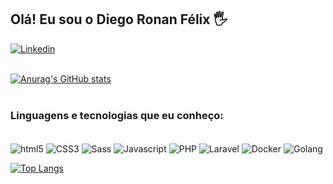 ## Olá! Eu sou o Diego Ronan Félix 🖐️ <br />

[![Linkedin](https://img.shields.io/badge/LinkedIn-0077B5?style=for-the-badge&logo=linkedin&logoColor=white)](https://www.linkedin.com/in/diego-ronan-felix/) <br /><br />

[![Anurag's GitHub stats](https://github-readme-stats.vercel.app/api?username=diego-ronan-felix)](https://github.com/anuraghazra/github-readme-stats) <br /><br />

### Linguagens e tecnologias que eu conheço:
<div style="display: inline-block;"><br/>
  <img align="center" alt="html5" src="https://img.shields.io/badge/HTML5-E34F26?style=for-the-badge&logo=html5&logoColor=white"/>
  <img align="center" alt="CSS3" src="https://img.shields.io/badge/CSS3-1572B6?style=for-the-badge&logo=css3&logoColor=white"/>
  <img align="center" alt="Sass" src="https://img.shields.io/badge/Sass-CC6699?style=for-the-badge&logo=sass&logoColor=white"/>
  <img align="center" alt="Javascript" src="https://img.shields.io/badge/JavaScript-F7DF1E?style=for-the-badge&logo=javascript&logoColor=black"/>
  <img align="center" alt="PHP" src="https://img.shields.io/badge/PHP-777BB4?style=for-the-badge&logo=php&logoColor=white"/>
  <img align="center" alt="Laravel" src="https://img.shields.io/badge/Laravel-FF2D20?style=for-the-badge&logo=laravel&logoColor=white"/>
  <img align="center" alt="Docker" src="https://img.shields.io/badge/docker-%230db7ed.svg?style=for-the-badge&logo=docker&logoColor=white"/>
  <img align="center" alt="Golang" src="https://img.shields.io/badge/Go-00ADD8?style=for-the-badge&logo=go&logoColor=white"/>
</div> <br />

[![Top Langs](https://github-readme-stats.vercel.app/api/top-langs/?username=diego-ronan-felix)](https://github.com/diego-ronan-felix/github-readme-stats)
